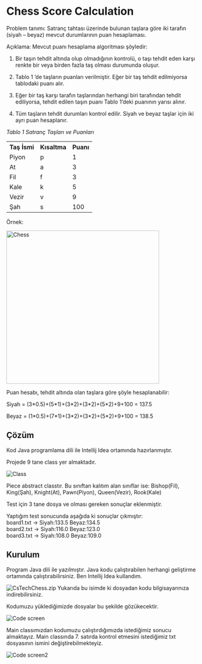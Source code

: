 # Chess Score Calculation
Problem tanımı: Satranç tahtası üzerinde bulunan taşlara göre iki tarafın (siyah – beyaz) mevcut durumlarının puan hesaplaması.

Açıklama: Mevcut puanı hesaplama algoritması şöyledir:

1. Bir taşın tehdit altında olup olmadığının kontrolü, o taşı tehdit eden karşı renkte bir veya birden fazla taş olması durumunda oluşur.

2. Tablo 1 ’de taşların puanları verilmiştir. Eğer bir taş tehdit edilmiyorsa tablodaki puanı alır.

3. Eğer bir taş karşı tarafın taşlarından herhangi biri tarafından tehdit ediliyorsa, tehdit edilen taşın puanı Tablo 1’deki puanının yarısı alınır.

4. Tüm taşların tehdit durumları kontrol edilir. Siyah ve beyaz taşlar için iki ayrı puan hesaplanır.


<i>Tablo 1 Satranç Taşları ve Puanları</i>
<table><tbody><tr><th>Taş İsmi</th><th>Kısaltma</th><th>Puanı</th></tr><tr><td>Piyon</td><td>p</td><td>1</td></tr><tr><td>At</td><td>a</td><td>3</td></tr><tr><td>Fil</td><td>f</td><td>3</td></tr><tr><td>Kale</td><td>k</td><td>5</td></tr><tr><td>Vezir</td><td>v</td><td>9</td></tr><tr><td>Şah</td><td>s</td><td>100</td></tr></tbody></table>


<p>Örnek:</p>

<img src="https://r.resimlink.com/1q6CJd.png" alt="Chess" width="400" height="400">
<p> Puan hesabı, tehdit altında olan taşlara göre şöyle hesaplanabilir: </p>
<p> Siyah = (3*0.5)+(5*1)+(3*2)+(3*2)+(5*2)+9+100 = 137.5</p>
<p> Beyaz = (1*0.5)+(7*1)+(3*2)+(3*2)+(5*2)+9+100 = 138.5</p>

<h2> Çözüm </h2>

<p> Kod Java programlama dili ile Intellij Idea ortamında hazırlanmıştır. </p> 
<p> Projede 9 tane class yer almaktadır. </p>
<img src="https://r.resimlink.com/ws68CeP.png" alt="Class">
<p> Piece abstract classtır. Bu sınıftan kalıtım alan sınıflar ise: Bishop(Fil), King(Şah), Knight(At), Pawn(Piyon), Queen(Vezir), Rook(Kale)
 
<p>Test için 3 tane dosya ve olması gereken sonuçlar eklenmiştir. </p>
<p> Yaptığım test sonucunda aşağıda ki sonuçlar çıkmıştır: <br>
  board1.txt -> Siyah:133.5 Beyaz:134.5 <br>
  board2.txt -> Siyah:116.0 Beyaz:123.0 <br>
  board3.txt -> Siyah:108.0 Beyaz:109.0 </p>
  
  
  <h2> Kurulum </h2>
  <p> Program Java dili ile yazılmıştır. Java kodu çalıştırabilen herhangi geliştirme ortamında çalıştırabilirsiniz. Ben Intellij Idea kullandım. </p>
  <p> <img src="https://r.resimlink.com/rQV50.png" alt="CsTechChess.zip"> Yukarıda bu isimde ki dosyadan kodu bilgisayarınıza indirebilirsiniz. </p>
  <p> Kodumuzu yüklediğimizde dosyalar bu şekilde gözükecektir. </p>
  
  <img src="https://r.resimlink.com/q3tmOg_07voL.png" alt="Code screen">
  
  <p> Main classımızdan kodumuzu çalıştırdığımızda istediğimiz sonucu almaktayız. Main classında 7. satırda kontrol etmesini istediğimiz txt dosyasının ismini değiştirebilmekteyiz. </p>
  
    
  <img src="https://r.resimlink.com/Q5u4IfMoF.png" alt="Code screen2">
  
 



